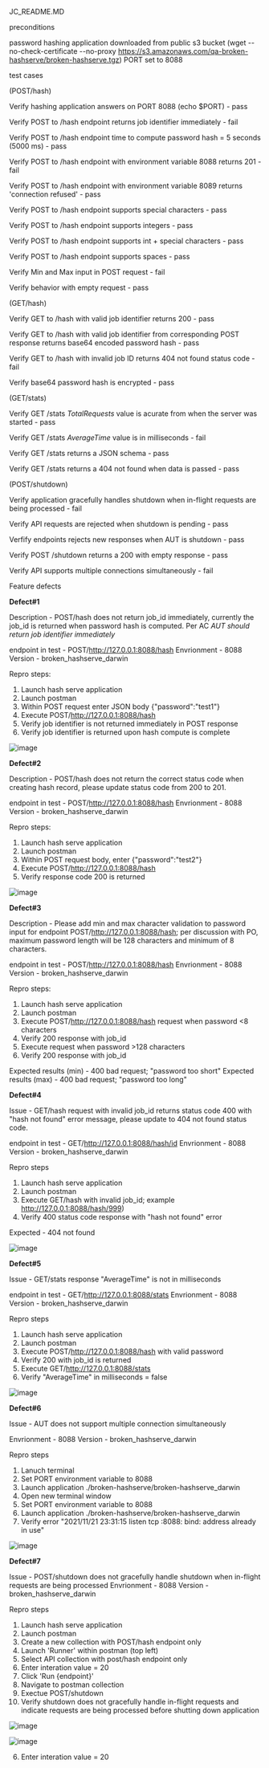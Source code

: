 JC_README.MD

preconditions

password hashing application downloaded from public s3 bucket (wget --no-check-certificate --no-proxy
https://s3.amazonaws.com/qa-broken-hashserve/broken-hashserve.tgz)
PORT set to 8088

test cases 

(POST/hash)

Verify hashing application answers on PORT 8088 (echo $PORT) - pass

Verify POST to /hash endpoint returns job identifier immediately - fail

Verify POST to /hash endpoint time to compute password hash = 5 seconds (5000 ms) - pass

Verify POST to /hash endpoint with environment variable 8088 returns 201 - fail

Verify POST to /hash endpoint with environment variable 8089 returns 'connection refused' - pass 

Verify POST to /hash endpoint supports special characters - pass

Verify POST to /hash endpoint supports integers - pass

Verify POST to /hash endpoint supports int + special characters - pass

Verify POST to /hash endpoint supports spaces - pass

Verify Min and Max input in POST request - fail 

Verify behavior with empty request - pass



(GET/hash)

Verify GET to /hash with valid job identifier returns 200 - pass

Verify GET to /hash with valid job identifier from corresponding POST response returns base64 encoded password hash - pass

Verify GET to /hash with invalid job ID returns 404 not found status code - fail 

Verify base64 password hash is encrypted - pass



(GET/stats)

Verify GET /stats _TotalRequests_ value is acurate from when the server was started - pass

Verify GET /stats _AverageTime_ value is in milliseconds - fail

Verify GET /stats returns a JSON schema - pass

Verify GET /stats returns a 404 not found when data is passed - pass 



(POST/shutdown)

Verify application gracefully handles shutdown when in-flight requests are being processed - fail

Verify API requests are rejected when shutdown is pending - pass

Verfify endpoints rejects new responses when AUT is shutdown - pass

Verify POST /shutdown returns a 200 with empty response - pass

Verify API supports multiple connections simultaneously - fail



Feature defects


**Defect#1**

Description - POST/hash does not return job_id immediately, currently the job_id is returned when password hash is computed. Per AC _AUT should return job identifier immediately_

endpoint in test - POST/http://127.0.0.1:8088/hash
Envrionment - 8088
Version - broken_hashserve_darwin

Repro steps:

1. Launch hash serve application
2. Launch postman
3. Within POST request enter JSON body {"password":"test1"}
4. Execute POST/http://127.0.0.1:8088/hash
5. Verify job identifier is not returned immediately in POST response
6. Verify job identifier is returned upon hash compute is complete

![image](https://user-images.githubusercontent.com/87154858/142806289-1cd51c9f-b06c-4e15-b60d-7b3572c68e34.png)



**Defect#2**

Description - POST/hash does not return the correct status code when creating hash record, please update status code from 200 to 201.

endpoint in test - POST/http://127.0.0.1:8088/hash
Envrionment - 8088
Version - broken_hashserve_darwin

Repro steps:

1. Launch hash serve application
2. Launch postman
3. Within POST request body, enter {"password":"test2"}
4. Execute POST/http://127.0.0.1:8088/hash
5. Verify response code 200 is returned

![image](https://user-images.githubusercontent.com/87154858/142806350-73a3cfff-a97f-4aea-b369-d9b22de996a4.png)


**Defect#3**

Description - Please add min and max character validation to password input for endpoint POST/http://127.0.0.1:8088/hash; per discussion with PO, maximum password length will be 128 characters and minimum of 8 characters. 

endpoint in test - POST/http://127.0.0.1:8088/hash
Envrionment - 8088
Version - broken_hashserve_darwin

Repro steps:

1. Launch hash serve application
2. Launch postman
3. Execute POST/http://127.0.0.1:8088/hash request when password <8 characters
4. Verify 200 response with job_id
5. Execute request when password >128 characters
6. Verify 200 response with job_id 


Expected results (min) - 400 bad request; "password too short"
Expected results (max) - 400 bad request; "password too long"


**Defect#4**

Issue - GET/hash request with invalid job_id returns status code 400 with "hash not found" error message, please update to 404 not found status code.

endpoint in test - GET/http://127.0.0.1:8088/hash/id
Envrionment - 8088
Version - broken_hashserve_darwin

Repro steps

1. Launch hash serve application
2. Launch postman
3. Execute GET/hash with invalid job_id; example http://127.0.0.1:8088/hash/999)
4. Verify 400 status code response with "hash not found" error

Expected - 404 not found

![image](https://user-images.githubusercontent.com/87154858/142810424-d608b7da-3fe6-402d-9cfa-401986d93046.png)


**Defect#5**

Issue - GET/stats response "AverageTime" is not in milliseconds 

endpoint in test - GET/http://127.0.0.1:8088/stats
Envrionment - 8088
Version - broken_hashserve_darwin

Repro steps

1. Launch hash serve application
2. Launch postman
3. Execute POST/http://127.0.0.1:8088/hash with valid password
4. Verify 200 with job_id is returned
5. Execute GET/http://127.0.0.1:8088/stats
6. Verify "AverageTime" in milliseconds = false

![image](https://user-images.githubusercontent.com/87154858/142811042-2fe7311f-b243-4c60-8be6-704d961eca9d.png)


**Defect#6**

Issue - AUT does not support multiple connection simultaneously

Envrionment - 8088
Version - broken_hashserve_darwin

Repro steps

1. Lanuch terminal
2. Set PORT environment variable to 8088
3. Launch application ./broken-hashserve/broken-hashserve_darwin
4. Open new terminal window
5. Set PORT environment variable to 8088
6. Launch application ./broken-hashserve/broken-hashserve_darwin
7. Verify error "2021/11/21 23:31:15 listen tcp :8088: bind: address already in use"


![image](https://user-images.githubusercontent.com/87154858/142814647-a3463e29-da51-414f-a4ac-115a378a7633.png)

**Defect#7**

Issue - POST/shutdown does not gracefully handle shutdown when in-flight requests are being processed
Envrionment - 8088
Version - broken_hashserve_darwin

Repro steps

1. Launch hash serve application
2. Launch postman
3. Create a new collection with POST/hash endpoint only
4. Launch 'Runner' within postman (top left)
5. Select API collection with post/hash endpoint only
6. Enter interation value = 20
7. Click 'Run {endpoint}'
8. Navigate to postman collection
9. Exectue POST/shutdown
10. Verify shutdown does not gracefully handle in-flight requests and indicate requests are being processed before shutting down application

![image](https://user-images.githubusercontent.com/87154858/142817755-1ba629b6-2ea1-4f26-b844-03f9d80666d2.png)

![image](https://user-images.githubusercontent.com/87154858/142817894-1722a8e3-a165-455e-866e-0fce8374c4a9.png)

6. Enter interation value = 20
